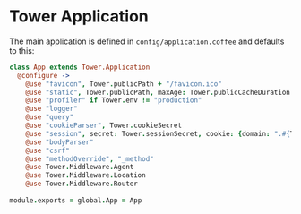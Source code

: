 # Tower Application

The main application is defined in `config/application.coffee` and defaults to this:

``` coffeescript
class App extends Tower.Application
  @configure ->
    @use "favicon", Tower.publicPath + "/favicon.ico"
    @use "static", Tower.publicPath, maxAge: Tower.publicCacheDuration
    @use "profiler" if Tower.env != "production"
    @use "logger"
    @use "query"
    @use "cookieParser", Tower.cookieSecret
    @use "session", secret: Tower.sessionSecret, cookie: {domain: ".#{Tower.cookieDomain}"}
    @use "bodyParser"
    @use "csrf"
    @use "methodOverride", "_method"
    @use Tower.Middleware.Agent
    @use Tower.Middleware.Location
    @use Tower.Middleware.Router
  
module.exports = global.App = App
```
